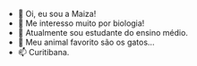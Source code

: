 - 👋 Oi, eu sou a Maiza!
- 👀 Me interesso muito por biologia!
- 🌱 Atualmente sou estudante do ensino médio.
- 💞️ Meu animal favorito são os gatos...
- 📫 Curitibana.

<!---
maizanayyara/maizanayyara is a ✨ special ✨ repository because its `README.md` (this file) appears on your GitHub profile.
You can click the Preview link to take a look at your changes.
--->
